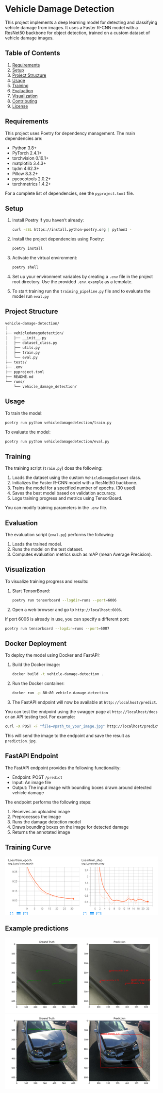 # Vehicle Damage Detection

This project implements a deep learning model for detecting and classifying vehicle damage from images. It uses a Faster R-CNN model with a ResNet50 backbone for object detection, trained on a custom dataset of vehicle damage images.

## Table of Contents
1. [Requirements](#requirements)
2. [Setup](#setup)
3. [Project Structure](#project-structure)
4. [Usage](#usage)
5. [Training](#training)
6. [Evaluation](#evaluation)
7. [Visualization](#visualization)
8. [Contributing](#contributing)
9. [License](#license)

## Requirements

This project uses Poetry for dependency management. The main dependencies are:

- Python 3.8+
- PyTorch 2.4.1+
- torchvision 0.19.1+
- matplotlib 3.4.3+
- tqdm 4.62.3+
- Pillow 8.3.2+
- pycocotools 2.0.2+
- torchmetrics 1.4.2+

For a complete list of dependencies, see the `pyproject.toml` file.

## Setup

1. Install Poetry if you haven't already:
   ```bash
   curl -sSL https://install.python-poetry.org | python3 -
   ```

2. Install the project dependencies using Poetry:
   ```bash
   poetry install
   ```

3. Activate the virtual environment:
   ```bash
   poetry shell
   ```

5. Set up your environment variables by creating a `.env` file in the project root directory. Use the provided `.env.example` as a template.

6. To start training run the `training_pipeline.py` file and to evaluate the model run `eval.py`

## Project Structure

```
vehicle-damage-detection/
│
├── vehicledamagedetection/
│   ├── __init__.py
│   ├── dataset_class.py
│   ├── utils.py
│   ├── train.py
│   └── eval.py
├── tests/
├── .env
├── pyproject.toml
├── README.md
└── runs/
    └── vehicle_damage_detection/
```

## Usage

To train the model:

```bash
poetry run python vehicledamagedetection/train.py
```

To evaluate the model:

```bash
poetry run python vehicledamagedetection/eval.py
```

## Training

The training script (`train.py`) does the following:

1. Loads the dataset using the custom `VehicleDamageDataset` class.
2. Initializes the Faster R-CNN model with a ResNet50 backbone.
3. Trains the model for a specified number of epochs. (30 used)
4. Saves the best model based on validation accuracy.
5. Logs training progress and metrics using TensorBoard.

You can modify training parameters in the `.env` file.

## Evaluation

The evaluation script (`eval.py`) performs the following:

1. Loads the trained model.
2. Runs the model on the test dataset.
3. Computes evaluation metrics such as mAP (mean Average Precision).

## Visualization

To visualize training progress and results:

1. Start TensorBoard:
   ```bash
   poetry run tensorboard --logdir=runs --port=6006
   ```
2. Open a web browser and go to `http://localhost:6006`.

If port 6006 is already in use, you can specify a different port:
```bash
poetry run tensorboard --logdir=runs --port=6007
```

## Docker Deployment

To deploy the model using Docker and FastAPI:

1. Build the Docker image:
   ```bash
   docker build -t vehicle-damage-detection .
   ```

2. Run the Docker container:
   ```bash
   docker run -p 80:80 vehicle-damage-detection
   ```

3. The FastAPI endpoint will now be available at `http://localhost/predict`.

You can test the endpoint using the swagger page at `http://localhost/docs` or an API testing tool. For example:

```bash
curl -X POST -F "file=@path_to_your_image.jpg" http://localhost/predict --output prediction.jpg
```

This will send the image to the endpoint and save the result as `prediction.jpg`.

## FastAPI Endpoint

The FastAPI endpoint provides the following functionality:

- Endpoint: POST `/predict`
- Input: An image file
- Output: The input image with bounding boxes drawn around detected vehicle damage

The endpoint performs the following steps:
1. Receives an uploaded image
2. Preprocesses the image
3. Runs the damage detection model
4. Draws bounding boxes on the image for detected damage
5. Returns the annotated image


## Training Curve

![alt text](/training_loss.png)

## Example predictions

![alt text](/inference_1.png)
![alt text](/inference_2.png)
